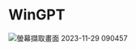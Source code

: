 # WinGPT

![螢幕擷取畫面 2023-11-29 090457](https://github.com/zhengshunze/WinGPT/assets/77151276/662b92da-435d-441c-b7bf-ede57c6ed97a)
